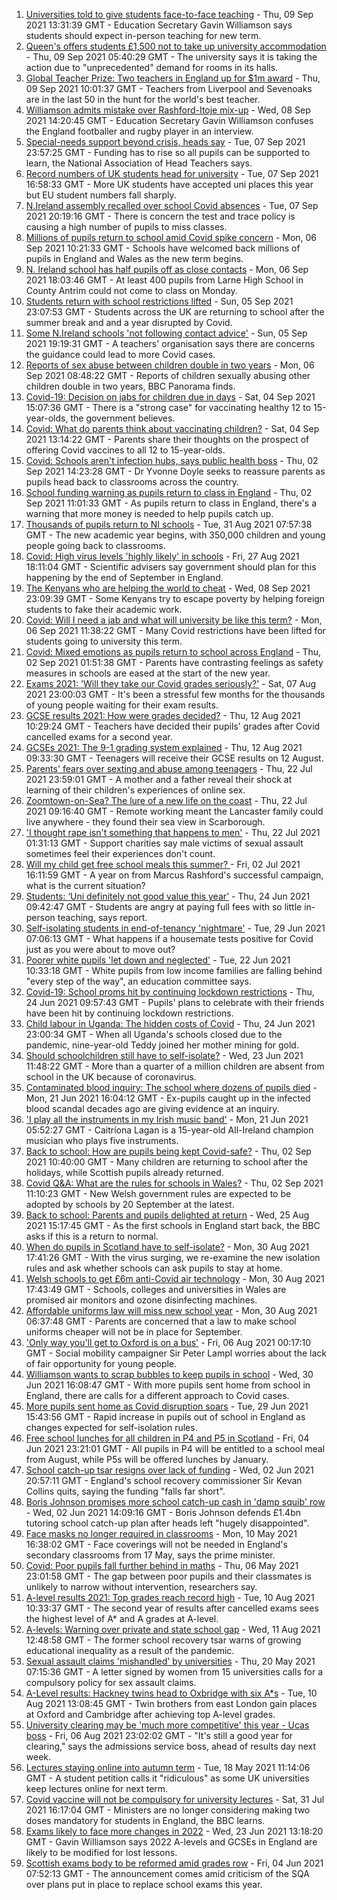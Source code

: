 1. [Universities told to give students face-to-face teaching](https://www.bbc.co.uk/news/education-58504263?at_medium=RSS&at_campaign=KARANGA) - Thu, 09 Sep 2021 13:31:39 GMT - Education Secretary Gavin Williamson says students should expect in-person teaching for new term.
2. [Queen's offers students £1,500 not to take up university accommodation](https://www.bbc.co.uk/news/uk-northern-ireland-58494206?at_medium=RSS&at_campaign=KARANGA) - Thu, 09 Sep 2021 05:40:29 GMT - The university says it is taking the action due to "unprecedented" demand for rooms in its halls.
3. [Global Teacher Prize: Two teachers in England up for $1m award](https://www.bbc.co.uk/news/uk-england-58499137?at_medium=RSS&at_campaign=KARANGA) - Thu, 09 Sep 2021 10:01:37 GMT - Teachers from Liverpool and Sevenoaks are in the last 50 in the hunt for the world's best teacher.
4. [Williamson admits mistake over Rashford-Itoje mix-up](https://www.bbc.co.uk/news/uk-politics-58490809?at_medium=RSS&at_campaign=KARANGA) - Wed, 08 Sep 2021 14:20:45 GMT - Education Secretary Gavin Williamson confuses the England footballer and rugby player in an interview.
5. [Special-needs support beyond crisis, heads say](https://www.bbc.co.uk/news/education-58474416?at_medium=RSS&at_campaign=KARANGA) - Tue, 07 Sep 2021 23:57:25 GMT - Funding has to rise so all pupils can be supported to learn, the National Association of Head Teachers says.
6. [Record numbers of UK students head for university](https://www.bbc.co.uk/news/education-58478227?at_medium=RSS&at_campaign=KARANGA) - Tue, 07 Sep 2021 16:58:33 GMT - More UK students have accepted uni places this year but EU student numbers fall sharply.
7. [N.Ireland assembly recalled over school Covid absences](https://www.bbc.co.uk/news/uk-northern-ireland-58472316?at_medium=RSS&at_campaign=KARANGA) - Tue, 07 Sep 2021 20:19:16 GMT - There is concern the test and trace policy is causing a high number of pupils to miss classes.
8. [Millions of pupils return to school amid Covid spike concern](https://www.bbc.co.uk/news/education-58419277?at_medium=RSS&at_campaign=KARANGA) - Mon, 06 Sep 2021 10:21:33 GMT - Schools have welcomed back millions of pupils in England and Wales as the new term begins.
9. [N. Ireland school has half pupils off as close contacts](https://www.bbc.co.uk/news/uk-northern-ireland-58461525?at_medium=RSS&at_campaign=KARANGA) - Mon, 06 Sep 2021 18:03:46 GMT - At least 400 pupils from Larne High School in County Antrim could not come to class on Monday.
10. [Students return with school restrictions lifted](https://www.bbc.co.uk/news/education-58443186?at_medium=RSS&at_campaign=KARANGA) - Sun, 05 Sep 2021 23:07:53 GMT - Students across the UK are returning to school after the summer break and and a year disrupted by Covid.
11. [Some N.Ireland schools 'not following contact advice'](https://www.bbc.co.uk/news/uk-northern-ireland-58457095?at_medium=RSS&at_campaign=KARANGA) - Sun, 05 Sep 2021 19:19:31 GMT - A teachers' organisation says there are concerns the guidance could lead to more Covid cases.
12. [Reports of sex abuse between children double in two years](https://www.bbc.co.uk/news/uk-58332341?at_medium=RSS&at_campaign=KARANGA) - Mon, 06 Sep 2021 08:48:22 GMT - Reports of children sexually abusing other children double in two years, BBC Panorama finds.
13. [Covid-19: Decision on jabs for children due in days](https://www.bbc.co.uk/news/health-58445499?at_medium=RSS&at_campaign=KARANGA) - Sat, 04 Sep 2021 15:07:36 GMT - There is a "strong case" for vaccinating healthy 12 to 15-year-olds, the government believes.
14. [Covid: What do parents think about vaccinating children?](https://www.bbc.co.uk/news/uk-58447040?at_medium=RSS&at_campaign=KARANGA) - Sat, 04 Sep 2021 13:14:22 GMT - Parents share their thoughts on the prospect of offering Covid vaccines to all 12 to 15-year-olds.
15. [Covid: Schools aren't infection hubs, says public health boss](https://www.bbc.co.uk/news/uk-58418767?at_medium=RSS&at_campaign=KARANGA) - Thu, 02 Sep 2021 14:23:28 GMT - Dr Yvonne Doyle seeks to reassure parents as pupils head back to classrooms across the country.
16. [School funding warning as pupils return to class in England](https://www.bbc.co.uk/news/education-58407953?at_medium=RSS&at_campaign=KARANGA) - Thu, 02 Sep 2021 11:01:33 GMT - As pupils return to class in England, there's a warning that more money is needed to help pupils catch up.
17. [Thousands of pupils return to NI schools](https://www.bbc.co.uk/news/uk-northern-ireland-58388327?at_medium=RSS&at_campaign=KARANGA) - Tue, 31 Aug 2021 07:57:38 GMT - The new academic year begins, with 350,000 children and young people going back to classrooms.
18. [Covid: High virus levels 'highly likely' in schools](https://www.bbc.co.uk/news/health-58357021?at_medium=RSS&at_campaign=KARANGA) - Fri, 27 Aug 2021 18:11:04 GMT - Scientific advisers say government should plan for this happening by the end of September in England.
19. [The Kenyans who are helping the world to cheat](https://www.bbc.co.uk/news/blogs-trending-58465189?at_medium=RSS&at_campaign=KARANGA) - Wed, 08 Sep 2021 23:09:39 GMT - Some Kenyans try to escape poverty by helping foreign students to fake their academic work.
20. [Covid: Will I need a jab and what will university be like this term?](https://www.bbc.co.uk/news/explainers-52753913?at_medium=RSS&at_campaign=KARANGA) - Mon, 06 Sep 2021 11:38:22 GMT - Many Covid restrictions have been lifted for students going to university this term.
21. [Covid: Mixed emotions as pupils return to school across England](https://www.bbc.co.uk/news/education-58394420?at_medium=RSS&at_campaign=KARANGA) - Thu, 02 Sep 2021 01:51:38 GMT - Parents have contrasting feelings as safety measures in schools are eased at the start of the new year.
22. [Exams 2021: 'Will they take our Covid grades seriously?'](https://www.bbc.co.uk/news/education-58085778?at_medium=RSS&at_campaign=KARANGA) - Sat, 07 Aug 2021 23:00:03 GMT - It's been a stressful few months for the thousands of young people waiting for their exam results.
23. [GCSE results 2021: How were grades decided?](https://www.bbc.co.uk/news/education-53682466?at_medium=RSS&at_campaign=KARANGA) - Thu, 12 Aug 2021 10:29:24 GMT - Teachers have decided their pupils' grades after Covid cancelled exams for a second year.
24. [GCSEs 2021: The 9-1 grading system explained](https://www.bbc.co.uk/news/education-48993830?at_medium=RSS&at_campaign=KARANGA) - Thu, 12 Aug 2021 09:33:30 GMT - Teenagers will receive their GCSE results on 12 August.
25. [Parents' fears over sexting and abuse among teenagers](https://www.bbc.co.uk/news/education-57599347?at_medium=RSS&at_campaign=KARANGA) - Thu, 22 Jul 2021 23:59:01 GMT - A mother and a father reveal their shock at learning of their children's experiences of online sex.
26. [Zoomtown-on-Sea? The lure of a new life on the coast](https://www.bbc.co.uk/news/uk-57892934?at_medium=RSS&at_campaign=KARANGA) - Thu, 22 Jul 2021 09:16:40 GMT - Remote working meant the Lancaster family could live anywhere - they found their sea view in Scarborough.
27. ['I thought rape isn't something that happens to men'](https://www.bbc.co.uk/news/uk-england-57892684?at_medium=RSS&at_campaign=KARANGA) - Thu, 22 Jul 2021 01:31:13 GMT - Support charities say male victims of sexual assault sometimes feel their experiences don't count.
28. [Will my child get free school meals this summer? ](https://www.bbc.co.uk/news/explainers-53053337?at_medium=RSS&at_campaign=KARANGA) - Fri, 02 Jul 2021 16:11:59 GMT - A year on from Marcus Rashford's successful campaign, what is the current situation?
29. [Students: ‘Uni definitely not good value this year’](https://www.bbc.co.uk/news/education-57586742?at_medium=RSS&at_campaign=KARANGA) - Thu, 24 Jun 2021 09:42:47 GMT - Students are angry at paying full fees with so little in-person teaching, says report.
30. [Self-isolating students in end-of-tenancy 'nightmare'](https://www.bbc.co.uk/news/newsbeat-57644652?at_medium=RSS&at_campaign=KARANGA) - Tue, 29 Jun 2021 07:06:13 GMT - What happens if a housemate tests positive for Covid just as you were about to move out?
31. [Poorer white pupils 'let down and neglected'](https://www.bbc.co.uk/news/education-57558746?at_medium=RSS&at_campaign=KARANGA) - Tue, 22 Jun 2021 10:33:18 GMT - White pupils from low income families are falling behind "every step of the way", an education committee says.
32. [Covid-19: School proms hit by continuing lockdown restrictions](https://www.bbc.co.uk/news/uk-england-cambridgeshire-57555498?at_medium=RSS&at_campaign=KARANGA) - Thu, 24 Jun 2021 09:57:43 GMT - Pupils' plans to celebrate with their friends have been hit by continuing lockdown restrictions.
33. [Child labour in Uganda: The hidden costs of Covid](https://www.bbc.co.uk/news/world-africa-57600657?at_medium=RSS&at_campaign=KARANGA) - Thu, 24 Jun 2021 23:00:34 GMT - When all Uganda's schools closed due to the pandemic, nine-year-old Teddy joined her mother mining for gold.
34. [Should schoolchildren still have to self-isolate?](https://www.bbc.co.uk/news/health-57528279?at_medium=RSS&at_campaign=KARANGA) - Wed, 23 Jun 2021 11:48:22 GMT - More than a quarter of a million children are absent from school in the UK because of coronavirus.
35. [Contaminated blood inquiry: The school where dozens of pupils died](https://www.bbc.co.uk/news/uk-57547366?at_medium=RSS&at_campaign=KARANGA) - Mon, 21 Jun 2021 16:04:12 GMT - Ex-pupils caught up in the infected blood scandal decades ago are giving evidence at an inquiry.
36. ['I play all the instruments in my Irish music band'](https://www.bbc.co.uk/news/uk-northern-ireland-57510337?at_medium=RSS&at_campaign=KARANGA) - Mon, 21 Jun 2021 05:52:27 GMT - Caitríona Lagan is a 15-year-old All-Ireland champion musician who plays five instruments.
37. [Back to school: How are pupils being kept Covid-safe?](https://www.bbc.co.uk/news/education-51643556?at_medium=RSS&at_campaign=KARANGA) - Thu, 02 Sep 2021 10:40:00 GMT - Many children are returning to school after the holidays, while Scottish pupils already returned.
38. [Covid Q&A: What are the rules for schools in Wales?](https://www.bbc.co.uk/news/uk-wales-58420768?at_medium=RSS&at_campaign=KARANGA) - Thu, 02 Sep 2021 11:10:23 GMT - New Welsh government rules are expected to be adopted by schools by 20 September at the latest.
39. [Back to school: Parents and pupils delighted at return](https://www.bbc.co.uk/news/uk-england-leicestershire-58324802?at_medium=RSS&at_campaign=KARANGA) - Wed, 25 Aug 2021 15:17:45 GMT - As the first schools in England start back, the BBC asks if this is a return to normal.
40. [When do pupils in Scotland have to self-isolate?](https://www.bbc.co.uk/news/uk-scotland-58381883?at_medium=RSS&at_campaign=KARANGA) - Mon, 30 Aug 2021 17:41:26 GMT - With the virus surging, we re-examine the new isolation rules and ask whether schools can ask pupils to stay at home.
41. [Welsh schools to get £6m anti-Covid air technology](https://www.bbc.co.uk/news/uk-wales-58382889?at_medium=RSS&at_campaign=KARANGA) - Mon, 30 Aug 2021 17:43:49 GMT - Schools, colleges and universities in Wales are promised air monitors and ozone disinfecting machines.
42. [Affordable uniforms law will miss new school year](https://www.bbc.co.uk/news/business-58359541?at_medium=RSS&at_campaign=KARANGA) - Mon, 30 Aug 2021 06:37:48 GMT - Parents are concerned that a law to make school uniforms cheaper will not be in place for September.
43. ['Only way you'll get to Oxford is on a bus'](https://www.bbc.co.uk/news/education-58013607?at_medium=RSS&at_campaign=KARANGA) - Fri, 06 Aug 2021 00:17:10 GMT - Social mobility campaigner Sir Peter Lampl worries about the lack of fair opportunity for young people.
44. [Williamson wants to scrap bubbles to keep pupils in school](https://www.bbc.co.uk/news/education-57664192?at_medium=RSS&at_campaign=KARANGA) - Wed, 30 Jun 2021 16:08:47 GMT - With more pupils sent home from school in England, there are calls for a different approach to Covid cases.
45. [More pupils sent home as Covid disruption soars](https://www.bbc.co.uk/news/education-57640397?at_medium=RSS&at_campaign=KARANGA) - Tue, 29 Jun 2021 15:43:56 GMT - Rapid increase in pupils out of school in England as changes expected for self-isolation rules.
46. [Free school lunches for all children in P4 and P5 in Scotland](https://www.bbc.co.uk/news/uk-scotland-57359072?at_medium=RSS&at_campaign=KARANGA) - Fri, 04 Jun 2021 23:21:01 GMT - All pupils in P4 will be entitled to a school meal from August, while P5s will be offered lunches by January.
47. [School catch-up tsar resigns over lack of funding](https://www.bbc.co.uk/news/education-57335558?at_medium=RSS&at_campaign=KARANGA) - Wed, 02 Jun 2021 20:57:11 GMT - England's school recovery commissioner Sir Kevan Collins quits, saying the funding "falls far short".
48. [Boris Johnson promises more school catch-up cash in 'damp squib' row](https://www.bbc.co.uk/news/education-57320450?at_medium=RSS&at_campaign=KARANGA) - Wed, 02 Jun 2021 14:09:16 GMT - Boris Johnson defends £1.4bn tutoring school catch-up plan after heads left "hugely disappointed".
49. [Face masks no longer required in classrooms](https://www.bbc.co.uk/news/education-57059407?at_medium=RSS&at_campaign=KARANGA) - Mon, 10 May 2021 16:38:02 GMT - Face coverings will not be needed in England's secondary classrooms from 17 May, says the prime minister.
50. [Covid: Poor pupils fall further behind in maths](https://www.bbc.co.uk/news/education-56996245?at_medium=RSS&at_campaign=KARANGA) - Thu, 06 May 2021 23:01:58 GMT - The gap between poor pupils and their classmates is unlikely to narrow without intervention, researchers say.
51. [A-level results 2021: Top grades reach record high](https://www.bbc.co.uk/news/education-58086908?at_medium=RSS&at_campaign=KARANGA) - Tue, 10 Aug 2021 10:33:37 GMT - The second year of results after cancelled exams sees the highest level of A* and A grades at A-level.
52. [A-levels: Warning over private and state school gap](https://www.bbc.co.uk/news/education-58172292?at_medium=RSS&at_campaign=KARANGA) - Wed, 11 Aug 2021 12:48:58 GMT - The former school recovery tsar warns of growing educational inequality as a result of the pandemic.
53. [Sexual assault claims 'mishandled' by universities](https://www.bbc.co.uk/news/uk-wales-57174251?at_medium=RSS&at_campaign=KARANGA) - Thu, 20 May 2021 07:15:36 GMT - A letter signed by women from 15 universities calls for a compulsory policy for sex assault claims.
54. [A-Level results: Hackney twins head to Oxbridge with six A*s](https://www.bbc.co.uk/news/uk-england-london-58159754?at_medium=RSS&at_campaign=KARANGA) - Tue, 10 Aug 2021 13:08:45 GMT - Twin brothers from east London gain places at Oxford and Cambridge after achieving top A-level grades.
55. [University clearing may be 'much more competitive' this year - Ucas boss](https://www.bbc.co.uk/news/education-58124095?at_medium=RSS&at_campaign=KARANGA) - Fri, 06 Aug 2021 23:02:02 GMT - "It's still a good year for clearing," says the admissions service boss, ahead of results day next week.
56. [Lectures staying online into autumn term](https://www.bbc.co.uk/news/education-57150071?at_medium=RSS&at_campaign=KARANGA) - Tue, 18 May 2021 11:14:06 GMT - A student petition calls it "ridiculous" as some UK universities keep lectures online for next term.
57. [Covid vaccine will not be compulsory for university lectures](https://www.bbc.co.uk/news/uk-58040302?at_medium=RSS&at_campaign=KARANGA) - Sat, 31 Jul 2021 16:17:04 GMT - Ministers are no longer considering making two doses mandatory for students in England, the BBC learns.
58. [Exams likely to face more changes in 2022](https://www.bbc.co.uk/news/education-57579211?at_medium=RSS&at_campaign=KARANGA) - Wed, 23 Jun 2021 13:18:20 GMT - Gavin Williamson says 2022 A-levels and GCSEs in England are likely to be modified for lost lessons.
59. [Scottish exams body to be reformed amid grades row](https://www.bbc.co.uk/news/uk-scotland-scotland-politics-57346742?at_medium=RSS&at_campaign=KARANGA) - Fri, 04 Jun 2021 07:52:13 GMT - The announcement comes amid criticism of the SQA over plans put in place to replace school exams this year.
